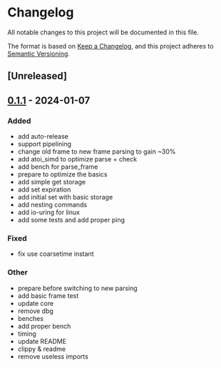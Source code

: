 # Changelog
All notable changes to this project will be documented in this file.

The format is based on [Keep a Changelog](https://keepachangelog.com/en/1.0.0/),
and this project adheres to [Semantic Versioning](https://semver.org/spec/v2.0.0.html).

## [Unreleased]

## [0.1.1](https://github.com/Miaxos/roster/compare/v0.1.0...v0.1.1) - 2024-01-07

### Added
- add auto-release
- support pipelining
- change old frame to new frame parsing to gain ~30%
- add atoi_simd to optimize parse + check
- add bench for parse_frame
- prepare to optimize the basics
- add simple get storage
- add set expiration
- add initial set with basic storage
- add nesting commands
- add io-uring for linux
- add some tests and add proper ping

### Fixed
- fix use coarsetime instant

### Other
- prepare before switching to new parsing
- add basic frame test
- update core
- remove dbg
- benches
- add proper bench
- timing
- update README
- clippy & readme
- remove useless imports
